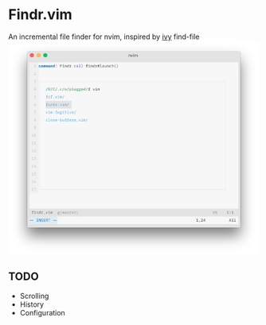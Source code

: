 # Findr.vim
An incremental file finder for nvim, inspired by [ivy](https://github.com/abo-abo/swiper) find-file
![Screenshot](screenshots/screenshot.png)

## TODO
* Scrolling
* History
* Configuration
